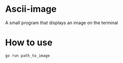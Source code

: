 # Ascii-image
A small program that displays an image on the terminal

# How to use
`go run path_to_image`